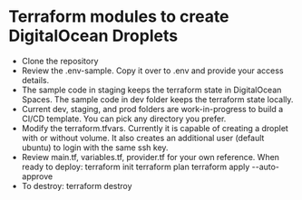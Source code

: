 # Terraform modules to create DigitalOcean Droplets

- Clone the repository
- Review the .env-sample. Copy it over to .env and provide your access details.
- The sample code in staging keeps the terraform state in DigitalOcean Spaces. The sample code in dev folder keeps the terraform state locally.
- Current dev, staging, and prod folders are work-in-progress to build a CI/CD template. You can pick any directory you prefer.
- Modify the terraform.tfvars. Currently it is capable of creating a droplet with or without volume. It also creates an additional user (default ubuntu) to login with the same ssh key.
- Review main.tf, variables.tf, provider.tf for your own reference. When ready to deploy:
terraform init
terraform plan 
terraform apply --auto-approve
- To destroy:
terraform destroy
